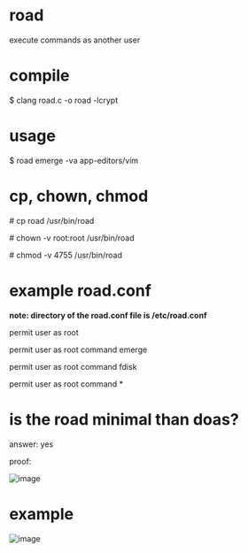 # road
execute commands as another user

# compile
$ clang road.c -o road -lcrypt

# usage
$ road emerge -va app-editors/vim

# cp, chown, chmod
\# cp road /usr/bin/road

\# chown -v root:root /usr/bin/road

\# chmod -v 4755 /usr/bin/road

# example road.conf
**note: directory of the road.conf file is /etc/road.conf**

permit user as root

permit user as root command emerge

permit user as root command fdisk

permit user as root command *

# is the road minimal than doas?
answer: yes

proof:

![image](https://github.com/user-attachments/assets/005ffc91-55d7-47b1-aee2-f724dc81bd12)

# example
![image](https://github.com/user-attachments/assets/abd86fed-0427-4968-801d-46425fdf31e8)
